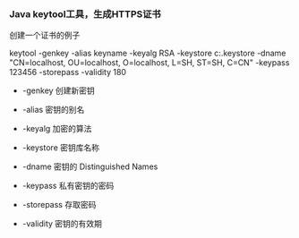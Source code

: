 ### Java keytool工具，生成HTTPS证书

创建一个证书的例子

keytool -genkey -alias keyname -keyalg RSA -keystore c:\.keystore -dname "CN=localhost, OU=localhost, O=localhost, L=SH, ST=SH, C=CN" -keypass 123456 -storepass -validity 180

* -genkey 创建新密钥

* -alias 密钥的别名

* -keyalg 加密的算法

* -keystore 密钥库名称

* -dname 密钥的 Distinguished Names

* -keypass 私有密钥的密码

* -storepass 存取密码

* -validity 密钥的有效期
